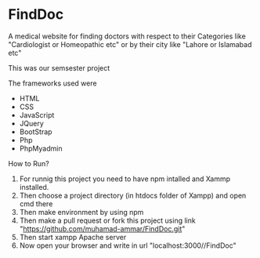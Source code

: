 # FindDoc
A medical website for finding doctors with respect to their Categories like "Cardiologist or Homeopathic etc" or by their city like "Lahore or Islamabad etc"

This was our semsester project 

The frameworks used were
- HTML
- CSS
- JavaScript
- JQuery
- BootStrap
- Php
- PhpMyadmin

How to Run?
1. For runnig this project you need to have npm intalled and Xammp installed.
2. Then choose a project directory (in htdocs folder of Xampp) and open cmd there
3. Then make environment by using npm
4. Then make a pull request or fork this project using link "https://github.com/muhamad-ammar/FindDoc.git"
5. Then start xampp Apache server
6. Now open your browser and write in url "localhost:3000/<your directory name>/FindDoc"
